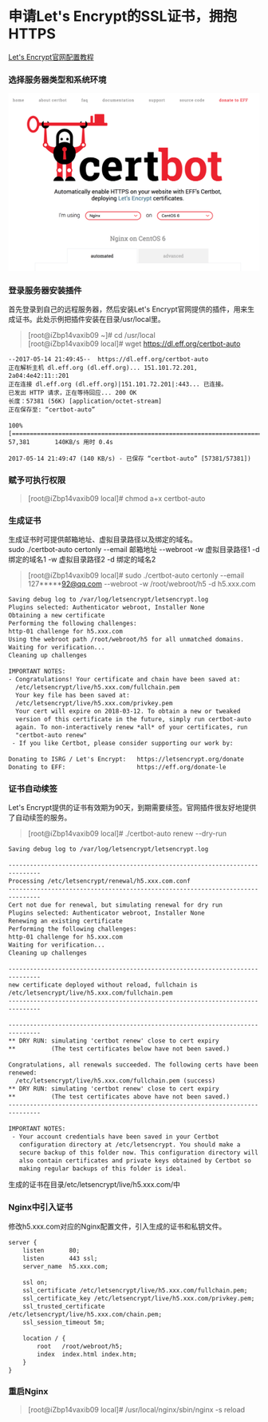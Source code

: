 # 申请Let's Encrypt的SSL证书，拥抱HTTPS 

[Let's Encrypt官网配置教程](https://certbot.eff.org/#centos6-nginx) 

### 选择服务器类型和系统环境
![](1.png)

### 登录服务器安装插件
首先登录到自己的远程服务器，然后安装Let's Encrypt官网提供的插件，用来生成证书。此处示例把插件安装在目录/usr/local里。
> [root@iZbp14vaxib09 ~]# cd /usr/local  
> [root@iZbp14vaxib09 local]# wget https://dl.eff.org/certbot-auto

```  
--2017-05-14 21:49:45--  https://dl.eff.org/certbot-auto  
正在解析主机 dl.eff.org (dl.eff.org)... 151.101.72.201, 2a04:4e42:11::201  
正在连接 dl.eff.org (dl.eff.org)|151.101.72.201|:443... 已连接。  
已发出 HTTP 请求，正在等待回应... 200 OK  
长度：57381 (56K) [application/octet-stream]  
正在保存至: “certbot-auto”  

100%[==============================================================================>] 57,381       140KB/s 用时 0.4s  

2017-05-14 21:49:47 (140 KB/s) - 已保存 “certbot-auto” [57381/57381])  
```  

### 赋予可执行权限
> [root@iZbp14vaxib09 local]# chmod a+x certbot-auto  

### 生成证书
生成证书时可提供邮箱地址、虚拟目录路径以及绑定的域名。  
sudo ./certbot-auto certonly --email 邮箱地址 --webroot -w 虚拟目录路径1 -d 绑定的域名1 -w 虚拟目录路径2 -d 绑定的域名2  

> [root@iZbp14vaxib09 local]# sudo ./certbot-auto certonly --email 127*****92@qq.com --webroot -w /root/webroot/h5 -d h5.xxx.com

```
Saving debug log to /var/log/letsencrypt/letsencrypt.log  
Plugins selected: Authenticator webroot, Installer None  
Obtaining a new certificate  
Performing the following challenges:  
http-01 challenge for h5.xxx.com  
Using the webroot path /root/webroot/h5 for all unmatched domains.  
Waiting for verification...  
Cleaning up challenges

IMPORTANT NOTES:  
- Congratulations! Your certificate and chain have been saved at:
  /etc/letsencrypt/live/h5.xxx.com/fullchain.pem  
  Your key file has been saved at:  
  /etc/letsencrypt/live/h5.xxx.com/privkey.pem  
  Your cert will expire on 2018-03-12. To obtain a new or tweaked  
  version of this certificate in the future, simply run certbot-auto  
  again. To non-interactively renew *all* of your certificates, run  
  "certbot-auto renew"  
 - If you like Certbot, please consider supporting our work by:  

Donating to ISRG / Let's Encrypt:   https://letsencrypt.org/donate  
Donating to EFF:                    https://eff.org/donate-le  
```

### 证书自动续签
Let's Encrypt提供的证书有效期为90天，到期需要续签。官网插件很友好地提供了自动续签的服务。  
> [root@iZbp14vaxib09 local]# ./certbot-auto renew --dry-run

```
Saving debug log to /var/log/letsencrypt/letsencrypt.log

-------------------------------------------------------------------------------
Processing /etc/letsencrypt/renewal/h5.xxx.com.conf
-------------------------------------------------------------------------------
Cert not due for renewal, but simulating renewal for dry run
Plugins selected: Authenticator webroot, Installer None
Renewing an existing certificate
Performing the following challenges:
http-01 challenge for h5.xxx.com
Waiting for verification...
Cleaning up challenges

-------------------------------------------------------------------------------
new certificate deployed without reload, fullchain is
/etc/letsencrypt/live/h5.xxx.com/fullchain.pem
-------------------------------------------------------------------------------

-------------------------------------------------------------------------------
** DRY RUN: simulating 'certbot renew' close to cert expiry
**          (The test certificates below have not been saved.)

Congratulations, all renewals succeeded. The following certs have been renewed:
  /etc/letsencrypt/live/h5.xxx.com/fullchain.pem (success)
** DRY RUN: simulating 'certbot renew' close to cert expiry
**          (The test certificates above have not been saved.)
-------------------------------------------------------------------------------

IMPORTANT NOTES:
 - Your account credentials have been saved in your Certbot
   configuration directory at /etc/letsencrypt. You should make a
   secure backup of this folder now. This configuration directory will
   also contain certificates and private keys obtained by Certbot so
   making regular backups of this folder is ideal.
```
生成的证书在目录/etc/letsencrypt/live/h5.xxx.com/中

### Nginx中引入证书
修改h5.xxx.com对应的Nginx配置文件，引入生成的证书和私钥文件。  

```
server {
    listen       80;
    listen       443 ssl;
    server_name  h5.xxx.com;

    ssl on;
    ssl_certificate /etc/letsencrypt/live/h5.xxx.com/fullchain.pem;
    ssl_certificate_key /etc/letsencrypt/live/h5.xxx.com/privkey.pem;
    ssl_trusted_certificate /etc/letsencrypt/live/h5.xxx.com/chain.pem;
    ssl_session_timeout 5m;

    location / {
        root   /root/webroot/h5;
        index  index.html index.htm;
    }
}
```

### 重启Nginx
> [root@iZbp14vaxib09 local]# /usr/local/nginx/sbin/nginx -s reload  
